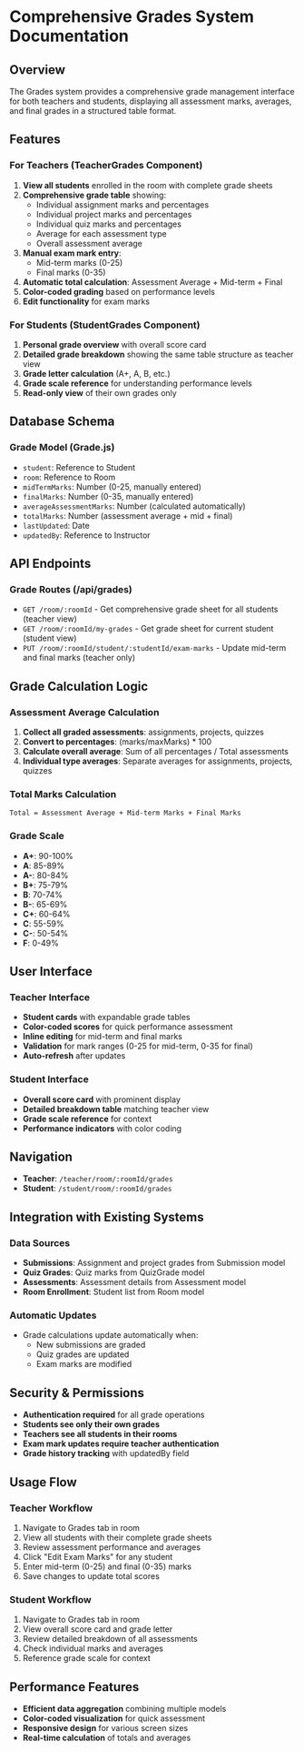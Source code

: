 # Comprehensive Grades System Documentation

## Overview
The Grades system provides a comprehensive grade management interface for both teachers and students, displaying all assessment marks, averages, and final grades in a structured table format.

## Features

### For Teachers (TeacherGrades Component)
1. **View all students** enrolled in the room with complete grade sheets
2. **Comprehensive grade table** showing:
   - Individual assignment marks and percentages
   - Individual project marks and percentages  
   - Individual quiz marks and percentages
   - Average for each assessment type
   - Overall assessment average
3. **Manual exam mark entry**:
   - Mid-term marks (0-25)
   - Final marks (0-35)
4. **Automatic total calculation**: Assessment Average + Mid-term + Final
5. **Color-coded grading** based on performance levels
6. **Edit functionality** for exam marks

### For Students (StudentGrades Component)
1. **Personal grade overview** with overall score card
2. **Detailed grade breakdown** showing the same table structure as teacher view
3. **Grade letter calculation** (A+, A, B, etc.)
4. **Grade scale reference** for understanding performance levels
5. **Read-only view** of their own grades only

## Database Schema

### Grade Model (Grade.js)
- `student`: Reference to Student
- `room`: Reference to Room
- `midTermMarks`: Number (0-25, manually entered)
- `finalMarks`: Number (0-35, manually entered)
- `averageAssessmentMarks`: Number (calculated automatically)
- `totalMarks`: Number (assessment average + mid + final)
- `lastUpdated`: Date
- `updatedBy`: Reference to Instructor

## API Endpoints

### Grade Routes (/api/grades)
- `GET /room/:roomId` - Get comprehensive grade sheet for all students (teacher view)
- `GET /room/:roomId/my-grades` - Get grade sheet for current student (student view)
- `PUT /room/:roomId/student/:studentId/exam-marks` - Update mid-term and final marks (teacher only)

## Grade Calculation Logic

### Assessment Average Calculation
1. **Collect all graded assessments**: assignments, projects, quizzes
2. **Convert to percentages**: (marks/maxMarks) * 100
3. **Calculate overall average**: Sum of all percentages / Total assessments
4. **Individual type averages**: Separate averages for assignments, projects, quizzes

### Total Marks Calculation
```
Total = Assessment Average + Mid-term Marks + Final Marks
```

### Grade Scale
- **A+**: 90-100%
- **A**: 85-89%
- **A-**: 80-84%
- **B+**: 75-79%
- **B**: 70-74%
- **B-**: 65-69%
- **C+**: 60-64%
- **C**: 55-59%
- **C-**: 50-54%
- **F**: 0-49%

## User Interface

### Teacher Interface
- **Student cards** with expandable grade tables
- **Color-coded scores** for quick performance assessment
- **Inline editing** for mid-term and final marks
- **Validation** for mark ranges (0-25 for mid-term, 0-35 for final)
- **Auto-refresh** after updates

### Student Interface
- **Overall score card** with prominent display
- **Detailed breakdown table** matching teacher view
- **Grade scale reference** for context
- **Performance indicators** with color coding

## Navigation
- **Teacher**: `/teacher/room/:roomId/grades`
- **Student**: `/student/room/:roomId/grades`

## Integration with Existing Systems

### Data Sources
- **Submissions**: Assignment and project grades from Submission model
- **Quiz Grades**: Quiz marks from QuizGrade model
- **Assessments**: Assessment details from Assessment model
- **Room Enrollment**: Student list from Room model

### Automatic Updates
- Grade calculations update automatically when:
  - New submissions are graded
  - Quiz grades are updated
  - Exam marks are modified

## Security & Permissions
- **Authentication required** for all grade operations
- **Students see only their own grades**
- **Teachers see all students in their rooms**
- **Exam mark updates require teacher authentication**
- **Grade history tracking** with updatedBy field

## Usage Flow

### Teacher Workflow
1. Navigate to Grades tab in room
2. View all students with their complete grade sheets
3. Review assessment performance and averages
4. Click "Edit Exam Marks" for any student
5. Enter mid-term (0-25) and final (0-35) marks
6. Save changes to update total scores

### Student Workflow
1. Navigate to Grades tab in room
2. View overall score card and grade letter
3. Review detailed breakdown of all assessments
4. Check individual marks and averages
5. Reference grade scale for context

## Performance Features
- **Efficient data aggregation** combining multiple models
- **Color-coded visualization** for quick assessment
- **Responsive design** for various screen sizes
- **Real-time calculation** of totals and averages
